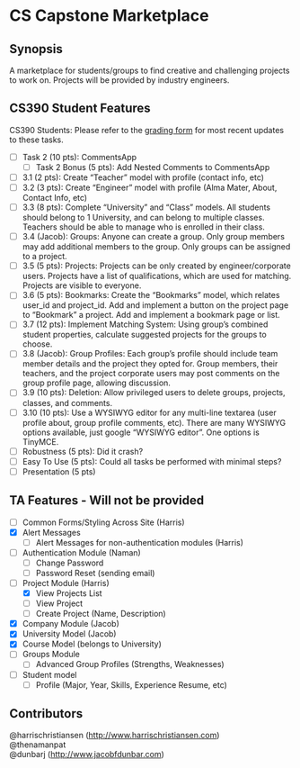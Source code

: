 # CS Capstone Marketplace

## Synopsis

A marketplace for students/groups to find creative and challenging projects to work on. Projects will be provided by industry engineers.  

## CS390 Student Features

CS390 Students: Please refer to the [grading form](https://docs.google.com/document/d/1owkuHpkWHiZVTyX7PPE0SZMQ5wUxfQFdkWwn8CsJHo0/edit?usp=sharing) for most recent updates to these tasks.

- [ ] Task 2 (10 pts): CommentsApp
	- [ ] Task 2 Bonus (5 pts): Add Nested Comments to CommentsApp
- [ ] 3.1 (2 pts): Create “Teacher” model with profile (contact info, etc)
- [ ] 3.2 (3 pts): Create “Engineer” model with profile (Alma Mater, About, Contact Info, etc)
- [ ] 3.3 (8 pts): Complete “University” and “Class” models. All students should belong to 1 University, and can belong to multiple classes. Teachers should be able to manage who is enrolled in their class.
- [ ] 3.4 (Jacob): Groups: Anyone can create a group. Only group members may add additional members to the group. Only groups can be assigned to a project.
- [ ] 3.5 (5 pts): Projects: Projects can be only created by engineer/corporate users. Projects have a list of qualifications, which are used for matching. Projects are visible to everyone.
- [ ] 3.6 (5 pts): Bookmarks: Create the “Bookmarks” model, which relates user_id and project_id. Add and implement a button on the project page to “Bookmark” a project. Add and implement a bookmark page or list.
- [ ] 3.7 (12 pts): Implement Matching System: Using group’s combined student properties, calculate suggested projects for the groups to choose.
- [ ] 3.8 (Jacob): Group Profiles: Each group’s profile should include team member details and the project they opted for. Group members, their teachers, and the project corporate users may post comments on the group profile page, allowing discussion.
- [ ] 3.9 (10 pts): Deletion: Allow privileged users to delete groups, projects, classes, and comments.
- [ ] 3.10 (10 pts): Use a WYSIWYG editor for any multi-line textarea (user profile about, group profile comments, etc). There are many WYSIWYG options available, just google “WYSIWYG editor”. One options is TinyMCE.
- [ ] Robustness (5 pts): Did it crash?
- [ ] Easy To Use (5 pts): Could all tasks be performed with minimal steps?
- [ ] Presentation (5 pts)

## TA Features - Will not be provided

- [ ] Common Forms/Styling Across Site (Harris)
- [X] Alert Messages
	- [ ] Alert Messages for non-authentication modules (Harris)
- [ ] Authentication Module (Naman)
	- [ ] Change Password
	- [ ] Password Reset (sending email)
- [ ] Project Module (Harris)
	- [X] View Projects List
	- [ ] View Project
	- [ ] Create Project (Name, Description)
- [X] Company Module (Jacob)
- [X] University Model (Jacob)
- [X] Course Model (belongs to University)
- [ ] Groups Module
	- [ ] Advanced Group Profiles (Strengths, Weaknesses)
- [ ] Student model
	- [ ] Profile (Major, Year, Skills, Experience Resume, etc)

## Contributors

@harrischristiansen (http://www.harrischristiansen.com)  
@thenamanpat  
@dunbarj (http://www.jacobfdunbar.com)
